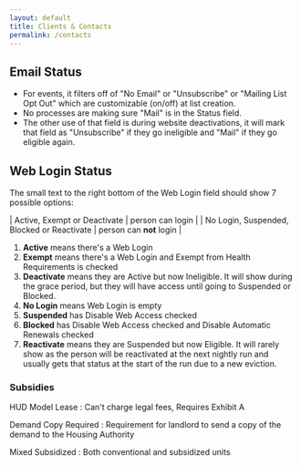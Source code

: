 ```yaml
---
layout: default
title: Clients & Contacts
permalink: /contacts
---
```


## Email Status

- For events, it filters off of "No Email" or "Unsubscribe" or "Mailing List Opt Out" which are customizable (on/off) at list creation.
- No processes are making sure "Mail" is in the Status field.
- The other use of that field is during website deactivations, it will mark that field as "Unsubscribe" if they go ineligible and "Mail" if they go eligible again.

## Web Login Status

The small text to the right bottom of the Web Login field should show 7 possible options:  

| Active, Exempt or Deactivate | person can login |
| No Login, Suspended, Blocked or Reactivate | person can **not** login |

1.  **Active** means there's a Web Login 
1.  **Exempt** means there's a Web Login and Exempt from Health Requirements is checked
1.  **Deactivate** means they are Active but now Ineligible. It will show during the grace period, but they will have access until going to Suspended or Blocked.
1.  **No Login** means Web Login is empty
1.  **Suspended** has Disable Web Access checked
1.  **Blocked** has Disable Web Access checked and Disable Automatic Renewals checked
1.  **Reactivate** means they are Suspended but now Eligible. It will rarely show as the person will be reactivated at the next nightly run and usually gets that status at the start of the run due to a new eviction.

### Subsidies

HUD Model Lease
: Can't charge legal fees, Requires Exhibit A

Demand Copy Required
: Requirement for landlord to send a copy of the demand to the Housing Authority

Mixed Subsidized
: Both conventional and subsidized units